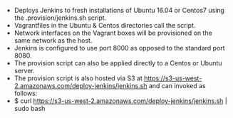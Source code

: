 - Deploys Jenkins to fresh installations of Ubuntu 16.04 or Centos7 using the .provision/jenkins.sh script.
- Vagrantfiles in the Ubuntu & Centos directories call the script.
- Network interfaces on the Vagrant boxes will be provisioned on the same network as the host.
- Jenkins is configured to use port 8000 as opposed to the standard port 8080.
- The provision script can also be applied directly to a Centos or Ubuntu server.
- The provision script is also hosted via S3 at https://s3-us-west-2.amazonaws.com/deploy-jenkins/jenkins.sh and can invoked as follows:
- $ curl https://s3-us-west-2.amazonaws.com/deploy-jenkins/jenkins.sh | sudo bash
